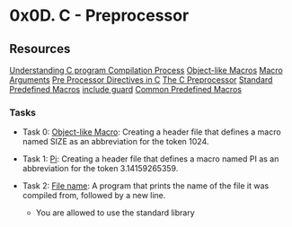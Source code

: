 # 0x0D. C - Preprocessor
## Resources

[Understanding C program Compilation Process](https://www.youtube.com/watch?v=eW5he5uFBNM)
[Object-like Macros](https://gcc.gnu.org/onlinedocs/gcc-5.1.0/cpp/Object-like-Macros.html#Object-like-Macros)
[Macro Arguments](https://gcc.gnu.org/onlinedocs/gcc-5.1.0/cpp/Macro-Arguments.html#Macro-Arguments)
[Pre Processor Directives in C](https://www.youtube.com/watch?v=X6HiYbY3Uak)
[The C Preprocessor](https://www.cprogramming.com/tutorial/cpreprocessor.html)
[Standard Predefined Macros](https://gcc.gnu.org/onlinedocs/gcc-5.1.0/cpp/Standard-Predefined-Macros.html#Standard-Predefined-Macros)
[include guard](https://en.wikipedia.org/wiki/Include_guard)
[Common Predefined Macros](https://gcc.gnu.org/onlinedocs/gcc-5.1.0/cpp/Common-Predefined-Macros.html#Common-Predefined-Macros)

### Tasks
+ Task 0: [Object-like Macro](): Creating a header file that defines a macro named SIZE as an abbreviation for the token 1024.
+ Task 1: [Pi](): Creating a header file that defines a macro named PI as an abbreviation for the token 3.14159265359.
+ Task 2: [File name](): A program that prints the name of the file it was compiled from, followed by a new line.

	+ You are allowed to use the standard library
